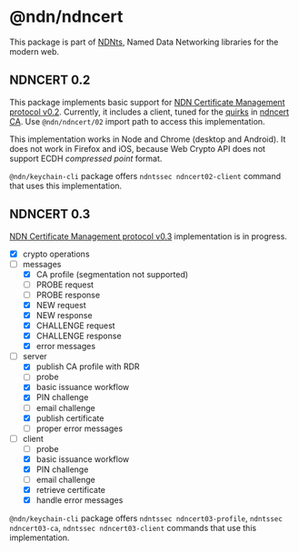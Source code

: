 # @ndn/ndncert

This package is part of [NDNts](https://yoursunny.com/p/NDNts/), Named Data Networking libraries for the modern web.

## NDNCERT 0.2

This package implements basic support for [NDN Certificate Management protocol v0.2](https://github.com/named-data/ndncert/wiki/NDNCERT-Protocol-0.2).
Currently, it includes a client, tuned for the [quirks](https://www.lists.cs.ucla.edu/pipermail/nfd-dev/2019-November/003918.html) in [ndncert CA](https://github.com/named-data/ndncert/tree/aae119aeb9b5387f2fd8f80c56ee8cbfe8c15988).
Use `@ndn/ndncert/02` import path to access this implementation.

This implementation works in Node and Chrome (desktop and Android).
It does not work in Firefox and iOS, because Web Crypto API does not support ECDH *compressed point* format.

`@ndn/keychain-cli` package offers `ndntssec ndncert02-client` command that uses this implementation.

## NDNCERT 0.3

[NDN Certificate Management protocol v0.3](https://github.com/named-data/ndncert/wiki/NDNCERT-Protocol-0.3) implementation is in progress.

* [X] crypto operations
* [ ] messages
  * [X] CA profile (segmentation not supported)
  * [ ] PROBE request
  * [ ] PROBE response
  * [X] NEW request
  * [X] NEW response
  * [X] CHALLENGE request
  * [X] CHALLENGE response
  * [X] error messages
* [ ] server
  * [X] publish CA profile with RDR
  * [ ] probe
  * [X] basic issuance workflow
  * [X] PIN challenge
  * [ ] email challenge
  * [X] publish certificate
  * [ ] proper error messages
* [ ] client
  * [ ] probe
  * [X] basic issuance workflow
  * [X] PIN challenge
  * [ ] email challenge
  * [X] retrieve certificate
  * [X] handle error messages

`@ndn/keychain-cli` package offers `ndntssec ndncert03-profile`,  `ndntssec ndncert03-ca`,  `ndntssec ndncert03-client` commands that use this implementation.
